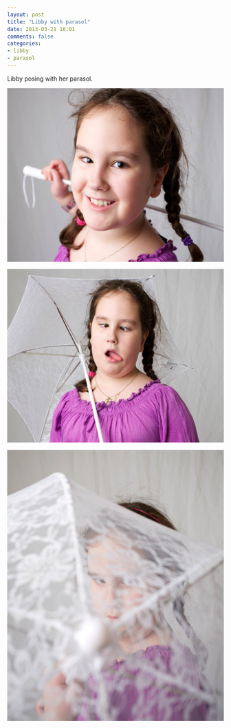 ```yaml
---
layout: post
title: "Libby with parasol"
date: 2013-03-21 16:01
comments: false
categories: 
- libby
- parasol
---
```

Libby posing with her parasol.

![Libby with her parasol](/assets/images/2013/2013-01-15/lazy-saturday-2013-01-15-at-20-03-37.jpg)

![Libby with her parasol](/assets/images/2013/2013-01-15/lazy-saturday-2013-01-15-at-20-01-55.jpg)

![Libby with her parasol](/assets/images/2013/2013-01-15/lazy-saturday-2013-01-15-at-20-03-21.jpg)

